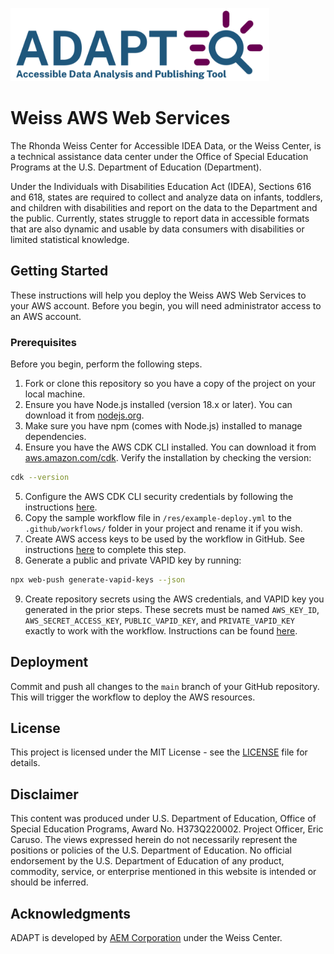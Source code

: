 ![ADAPT Logo](/res/ADAPT_Logo.png "Accessible Data Analysis and Publishing Tool")

# Weiss AWS Web Services
The Rhonda Weiss Center for Accessible IDEA Data, or the Weiss Center, is a technical assistance data center under the Office of Special Education Programs at the U.S. Department of Education (Department).

Under the Individuals with Disabilities Education Act (IDEA), Sections 616 and 618, states are required to collect and analyze data on infants, toddlers, and children with disabilities and report on the data to the Department and the public. Currently, states struggle to report data in accessible formats that are also dynamic and usable by data consumers with disabilities or limited statistical knowledge. 

## Getting Started
These instructions will help you deploy the Weiss AWS Web Services to your AWS account. Before you begin, you will need administrator access to an AWS account.

### Prerequisites
Before you begin, perform the following steps.

1. Fork or clone this repository so you have a copy of the project on your local machine.
2. Ensure you have Node.js installed (version 18.x or later). You can download it from [nodejs.org](https://nodejs.org/).
3. Make sure you have npm (comes with Node.js) installed to manage dependencies.
4. Ensure you have the AWS CDK CLI installed. You can download it from [aws.amazon.com/cdk](https://aws.amazon.com/cdk/).
Verify the installation by checking the version:
```sh
cdk --version
```
5. Configure the AWS CDK CLI security credentials by following the instructions [here](https://docs.aws.amazon.com/cli/latest/userguide/cli-chap-authentication.html).
6. Copy the sample workflow file in `/res/example-deploy.yml` to the `.github/workflows/` folder in your project and rename it if you wish.
7. Create AWS access keys to be used by the workflow in GitHub. See instructions [here](https://docs.aws.amazon.com/IAM/latest/UserGuide/id_credentials_access-keys.html#Using_CreateAccessKey) to complete this step.
8. Generate a public and private VAPID key by running:
```sh
npx web-push generate-vapid-keys --json
```
9. Create repository secrets using the AWS credentials, and VAPID key you generated in the prior steps. These secrets must be named `AWS_KEY_ID`, `AWS_SECRET_ACCESS_KEY`, `PUBLIC_VAPID_KEY`, and `PRIVATE_VAPID_KEY` exactly to work with the workflow. Instructions can be found [here](https://docs.github.com/en/actions/security-for-github-actions/security-guides/using-secrets-in-github-actions#creating-secrets-for-a-repository).

## Deployment
Commit and push all changes to the `main` branch of your GitHub repository. This will trigger the workflow to deploy the AWS resources.

## License
This project is licensed under the MIT License - see the [LICENSE](LICENSE) file for details.

## Disclaimer
This content was produced under U.S. Department of Education, Office of Special Education Programs, Award No. H373Q220002. Project Officer, Eric Caruso. The views expressed herein do not necessarily represent the positions or policies of the U.S. Department of Education. No official endorsement by the U.S. Department of Education of any product, commodity, service, or enterprise mentioned in this website is intended or should be inferred.

## Acknowledgments
ADAPT is developed by [AEM Corporation](https://www.aemcorp.com/) under the Weiss Center. 
